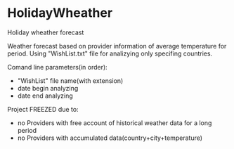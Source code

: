 # HolidayWheather
Holiday wheather forecast

  Weather forecast based on provider information of average temperature for period. Using "WishList.txt" file for analizying only specifing countries. 
  
Comand line parameters(in order):
- "WishList" file name(with extension)
- date begin analyzing
- date end analyzing


Project FREEZED due to:
- no Providers with free account of historical weather data for a long period
- no Providers with accumulated data(country+city+temperature)
